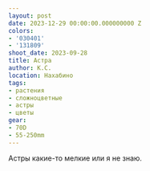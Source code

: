 ```yaml
---
layout: post
date: 2023-12-29 00:00:00.000000000 Z
colors:
- '030401'
- '131809'
shoot_date: 2023-09-28
title: Астра
author: К.С.
location: Нахабино
tags:
- растения
- сложноцветные
- астры
- цветы
gear:
- 70D
- 55-250mm
---
```

Астры какие-то мелкие или я не знаю.

